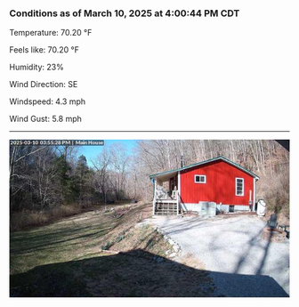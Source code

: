 ### Conditions as of March 10, 2025 at 4:00:44 PM CDT 

Temperature: 70.20 &deg;F

Feels like: 70.20 &deg;F

Humidity: 23%

Wind Direction: SE

Windspeed: 4.3 mph

Wind Gust: 5.8 mph

---

<img src="./images/latest.jpeg"/>

